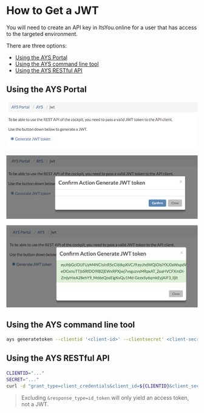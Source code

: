 # How to Get a JWT

You will need to create an API key in ItsYou.online for a user that has access to the targeted environment.

There are three options:
- [Using the AYS Portal](#using-the-ays-portal)
- [Using the AYS command line tool](#using-the-ays-command-line-tool)
- [Using the AYS RESTful API](#using-the-ays-restful-api)


## Using the AYS Portal

![](images/generateJWT1.png)

![](images/generateJWT2.png)

![](images/generateJWT3.png)


## Using the AYS command line tool

```bash
ays generatetoken --clientid '<client-id>' --clientsecret' <client-secret>' --organization 'organization'
```


## Using the AYS RESTful API

```bash
CLIENTID="..."
SECRET="..."
curl -d "grant_type=client_credentials&client_id=${CLIENTID}&client_secret=${SECRET}&response_type=id_token" https://itsyou.online/v1/oauth/access_token
```

> Excluding `&response_type=id_token` will only yield an access token, not a JWT.

